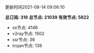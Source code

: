 更新时间2021-08-14 09:06:10

**总订阅: 319**
**总节点: 21039**
**有效节点: 5822**
- ss节点: 4146
- v2ray节点: 1502
- ssr节点: 36
- trojan节点: 138
